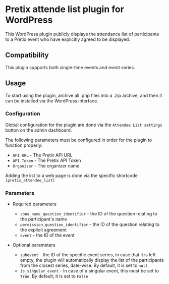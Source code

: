 # Pretix attende list plugin for WordPress

This WordPress plugin publicly displays the attendance list of participants to a Pretix event who have explicitly agreed to be displayed.


## Compatibility

This plugin supports both single-time events and event series.

## Usage

To start using the plugin, archive all .php files into a .zip archive, and then it can be installed via the WordPress interface. 

### Configuration 

Global configuration for the plugin are done via the `Attendee List settings` button on the admin dashboard.

The following parameters must be configured in order for the plugin to function properly:
- `API URL` - The Pretix API URL
- `API Token` - The Pretix API Token
- `Organizer` - The organizer name
  
Adding the list to a web page is done via the specific shortcode `[pretix_attendee_list]`

### Parameters

 - Required parameters
	- `sona_name_question_identifier` - the ID of the question relating to the participant's name
	- `permission_question_identifier` - the ID of the question relating to the explicit agreement
	- `event` - the ID of the event
   
- Optional parameters
	- `subevent` - the ID of the specific event series, in case that it is left empty, the plugin will automatically display the list of the participants from the closest series, date-wise. By default, it is set to `null`
	- `is_singular_event` - In case of a singular event, this must be set to `True`. By default, it is set to `False`


